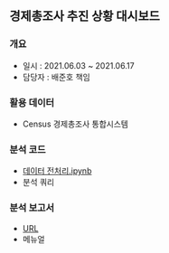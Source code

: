 ## 경제총조사 추진 상황 대시보드
### 개요
- 일시 : 2021.06.03 ~ 2021.06.17
- 담당자 : 배준호 책임

### 활용 데이터
 - Census 경제총조사 통합시스템

### 분석 코드
- [데이터 전처리.ipynb](https://github.com/juunho/Suwon-2021/blob/768548b4c641628efceb92f5d6891a4e03ff0afb/%EA%B2%BD%EC%A0%9C%EC%B4%9D%EC%A1%B0%EC%82%AC/%EA%B2%BD%EC%A0%9C%EC%B4%9D%EC%A1%B0%EC%82%AC%20%EB%8D%B0%EC%9D%B4%ED%84%B0%20%EC%A0%84%EC%B2%98%EB%A6%AC.ipynb)
-  분석 쿼리

### 분석 보고서
 - [URL](http://27.101.101.188:20007/studio/exported/1f4ce96d8ebb4bdf89e066e0d067c94dfeb88beb081a4a8ab2e543c6cad7f7b4)
- 메뉴얼
